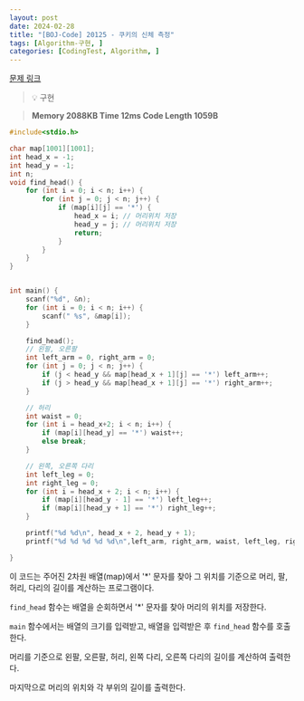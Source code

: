 ```yaml
---
layout: post
date: 2024-02-28
title: "[BOJ-Code] 20125 - 쿠키의 신체 측정"
tags: [Algorithm-구현, ]
categories: [CodingTest, Algorithm, ]
---
```


[문제 링크](https://www.acmicpc.net/problem/20125)


> 💡 구현


> **Memory   2088KB                                   Time   12ms                               Code Length   1059B**


```c++
#include<stdio.h>

char map[1001][1001];
int head_x = -1;
int head_y = -1;
int n;
void find_head() {
	for (int i = 0; i < n; i++) {
		for (int j = 0; j < n; j++) {
			if (map[i][j] == '*') {
				head_x = i; // 머리위치 저장
				head_y = j; // 머리위치 저장
				return;
			}
		}
	}
}


int main() {
	scanf("%d", &n);
	for (int i = 0; i < n; i++) {
		scanf(" %s", &map[i]);
	}

	find_head();
	// 왼팔, 오른팔
	int left_arm = 0, right_arm = 0;
	for (int j = 0; j < n; j++) {
		if (j < head_y && map[head_x + 1][j] == '*') left_arm++;
		if (j > head_y && map[head_x + 1][j] == '*') right_arm++;
	}

	// 허리
	int waist = 0;
	for (int i = head_x+2; i < n; i++) {
		if (map[i][head_y] == '*') waist++;
		else break;
	}

	// 왼쪽, 오른쪽 다리
	int left_leg = 0;
	int right_leg = 0;
	for (int i = head_x + 2; i < n; i++) {
		if (map[i][head_y - 1] == '*') left_leg++;
		if (map[i][head_y + 1] == '*') right_leg++;
	}

	printf("%d %d\n", head_x + 2, head_y + 1);
	printf("%d %d %d %d %d\n",left_arm, right_arm, waist, left_leg, right_leg);

}
```


이 코드는 주어진 2차원 배열(map)에서 '*' 문자를 찾아 그 위치를 기준으로 머리, 팔, 허리, 다리의 길이를 계산하는 프로그램이다.

`find_head` 함수는 배열을 순회하면서 '*' 문자를 찾아 머리의 위치를 저장한다.

`main` 함수에서는 배열의 크기를 입력받고, 배열을 입력받은 후 `find_head` 함수를 호출한다.

머리를 기준으로 왼팔, 오른팔, 허리, 왼쪽 다리, 오른쪽 다리의 길이를 계산하여 출력한다.

마지막으로 머리의 위치와 각 부위의 길이를 출력한다.

